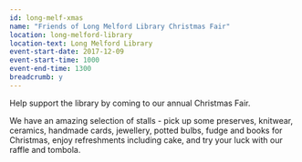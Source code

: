 ```yaml
---
id: long-melf-xmas
name: "Friends of Long Melford Library Christmas Fair"
location: long-melford-library
location-text: Long Melford Library
event-start-date: 2017-12-09
event-start-time: 1000
event-end-time: 1300
breadcrumb: y
---
```


Help support the library by coming to our annual Christmas Fair.

We have an amazing selection of stalls - pick up some preserves, knitwear, ceramics, handmade cards, jewellery, potted bulbs, fudge and books for Christmas, enjoy refreshments including cake, and try your luck with our raffle and tombola.
